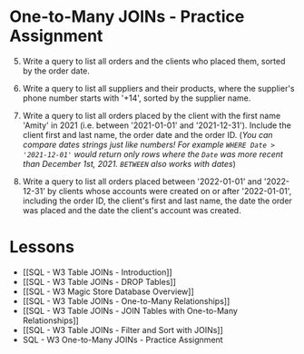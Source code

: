 
# One-to-Many JOINs - Practice Assignment

5. Write a query to list all orders and the clients who placed them, sorted by the order date.

6. Write a query to list all suppliers and their products, where the supplier's phone number starts with '+14', sorted by the supplier name.

7. Write a query to list all orders placed by the client with the first name 'Amity' in 2021 (i.e. between '2021-01-01' and '2021-12-31'). Include the client first and last name, the order date and the order ID. 
	(*You can compare dates strings just like numbers! For example `WHERE Date > '2021-12-01'` would return only rows where the `Date` was more recent than December 1st, 2021. `BETWEEN` also works with dates*)

8. Write a query to list all orders placed between '2022-01-01' and '2022-12-31' by clients whose accounts were created on or after '2022-01-01', including the order ID, the client's first and last name, the date the order was placed and the date the client's account was created.

# Lessons
- [[SQL - W3 Table JOINs - Introduction]]
- [[SQL - W3 Table JOINs - DROP Tables]]
- [[SQL - W3 Magic Store Database Overview]]
- [[SQL - W3 Table JOINs - One-to-Many Relationships]]
- [[SQL - W3 Table JOINs - JOIN Tables with One-to-Many Relationships]]
- [[SQL - W3 Table JOINs - Filter and Sort with JOINs]]
- SQL - W3 One-to-Many JOINs - Practice Assignment
